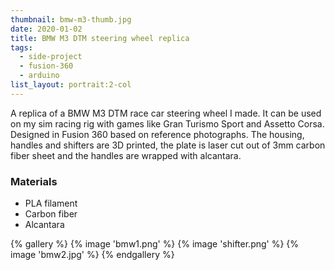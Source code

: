 ```yaml
---
thumbnail: bmw-m3-thumb.jpg
date: 2020-01-02
title: BMW M3 DTM steering wheel replica
tags:
  - side-project
  - fusion-360
  - arduino
list_layout: portrait:2-col
---
```


A replica of a BMW M3 DTM race car steering wheel I made. It can be used on my sim racing rig with games like Gran Turismo Sport and Assetto Corsa. Designed in Fusion 360 based on reference photographs. The housing, handles and shifters are 3D printed, the plate is laser cut out of 3mm carbon fiber sheet and the handles are wrapped with alcantara.

### Materials

- PLA filament
- Carbon fiber
- Alcantara

{% gallery %}
{% image 'bmw1.png' %}
{% image 'shifter.png' %}
{% image 'bmw2.jpg' %}
{% endgallery %}
